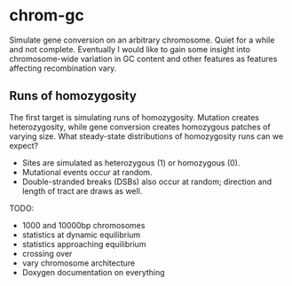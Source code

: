 # chrom-gc

Simulate gene conversion on an arbitrary chromosome.  Quiet for a while and not
complete.  Eventually I would like to gain some insight into chromosome-wide
variation in GC content and other features as features affecting recombination
vary.

## Runs of homozygosity

The first target is simulating runs of homozygosity.  Mutation creates
heterozygosity, while gene conversion creates homozygous patches of varying
size.  What steady-state distributions of homozygosity runs can we expect?

* Sites are simulated as heterozygous (1) or homozygous (0).
* Mutational events occur at random.
* Double-stranded breaks (DSBs) also occur at random; direction and length of
  tract are draws as well.

TODO:

* 1000 and 10000bp chromosomes
* statistics at dynamic equilibrium
* statistics approaching equilibrium
* crossing over
* vary chromosome architecture
* Doxygen documentation on everything
